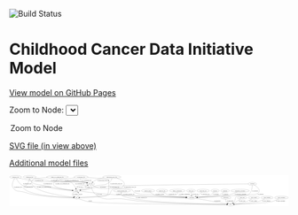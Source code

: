 <link rel='stylesheet' href="assets/style.css">
<link rel='stylesheet' href="https://unpkg.com/leaflet@1.5.1/dist/leaflet.css" integrity="sha512-xwE/Az9zrjBIphAcBb3F6JVqxf46+CDLwfLMHloNu6KEQCAWi6HcDUbeOfBIptF7tcCzusKFjFw2yuvEpDL9wQ==" crossorigin="">
<script type="text/javascript" src="https://code.jquery.com/jquery-3.2.1.min.js"></script>
<script type="text/javascript"  src="https://unpkg.com/leaflet@1.5.1/dist/leaflet.js"></script>
<script type="text/javascript" src="assets/actions.js"></script>

![Build Status](https://github.com/CBIIT/ccdi-model/actions/workflows/model-test-and-deploy.yml/badge.svg)

# Childhood Cancer Data Initiative Model

[View model on GitHub Pages](https://cbiit.github.io/ccdi-model/)



Zoom to Node: <select id="node_select">
  <option value="">Zoom to Node</option>
</select>
<div id="model"></div>

<p>
<a href="./model-desc/ccdi-model.svg">SVG file (in view above)</a>
<p>
<a href="./model-desc">Additional model files</a>
<div id='graph' style='display:off;'>
<svg width="3527pt" height="392pt"
 viewBox="0.00 0.00 3527.14 392.00" xmlns="http://www.w3.org/2000/svg" xmlns:xlink="http://www.w3.org/1999/xlink">
<g id="graph0" class="graph" transform="scale(1 1) rotate(0) translate(4 388)">
<title>Perl</title>
<polygon fill="#ffffff" stroke="transparent" points="-4,4 -4,-388 3523.1355,-388 3523.1355,4 -4,4"/>
<!-- therapeutic_procedure -->
<g id="node1" class="node">
<title>therapeutic_procedure</title>
<ellipse fill="none" stroke="#000000" cx="2910.0433" cy="-192" rx="117.7793" ry="18"/>
<text text-anchor="middle" x="2910.0433" y="-188.3" font-family="Times,serif" font-size="14.00" fill="#000000">therapeutic_procedure</text>
</g>
<!-- participant -->
<g id="node22" class="node">
<title>participant</title>
<ellipse fill="none" stroke="#000000" cx="2299.0433" cy="-105" rx="62.2891" ry="18"/>
<text text-anchor="middle" x="2299.0433" y="-101.3" font-family="Times,serif" font-size="14.00" fill="#000000">participant</text>
</g>
<!-- therapeutic_procedure&#45;&gt;participant -->
<g id="edge24" class="edge">
<title>therapeutic_procedure&#45;&gt;participant</title>
<path fill="none" stroke="#000000" d="M2872.2436,-174.9048C2844.7578,-163.2792 2806.3358,-148.666 2771.0433,-141 2696.864,-124.8873 2483.9599,-113.2828 2371.1692,-108.0704"/>
<polygon fill="#000000" stroke="#000000" points="2371.0552,-104.5616 2360.9057,-107.601 2370.7353,-111.5543 2371.0552,-104.5616"/>
<text text-anchor="middle" x="2914.0433" y="-144.8" font-family="Times,serif" font-size="14.00" fill="#000000">of_therapeutic_procedure</text>
</g>
<!-- cytogenomic_file -->
<g id="node2" class="node">
<title>cytogenomic_file</title>
<ellipse fill="none" stroke="#000000" cx="901.0433" cy="-366" rx="89.8845" ry="18"/>
<text text-anchor="middle" x="901.0433" y="-362.3" font-family="Times,serif" font-size="14.00" fill="#000000">cytogenomic_file</text>
</g>
<!-- cell_line -->
<g id="node3" class="node">
<title>cell_line</title>
<ellipse fill="none" stroke="#000000" cx="1022.0433" cy="-279" rx="49.2915" ry="18"/>
<text text-anchor="middle" x="1022.0433" y="-275.3" font-family="Times,serif" font-size="14.00" fill="#000000">cell_line</text>
</g>
<!-- cytogenomic_file&#45;&gt;cell_line -->
<g id="edge15" class="edge">
<title>cytogenomic_file&#45;&gt;cell_line</title>
<path fill="none" stroke="#000000" d="M896.4716,-347.7609C894.9317,-337.177 895.0808,-324.1687 902.0433,-315 903.2167,-313.4547 940.3859,-302.4413 973.0467,-292.9982"/>
<polygon fill="#000000" stroke="#000000" points="974.3544,-296.2638 982.9933,-290.1302 972.415,-289.5378 974.3544,-296.2638"/>
<text text-anchor="middle" x="973.5433" y="-318.8" font-family="Times,serif" font-size="14.00" fill="#000000">of_cytogenomic_file</text>
</g>
<!-- sample -->
<g id="node11" class="node">
<title>sample</title>
<ellipse fill="none" stroke="#000000" cx="845.0433" cy="-192" rx="44.393" ry="18"/>
<text text-anchor="middle" x="845.0433" y="-188.3" font-family="Times,serif" font-size="14.00" fill="#000000">sample</text>
</g>
<!-- cytogenomic_file&#45;&gt;sample -->
<g id="edge16" class="edge">
<title>cytogenomic_file&#45;&gt;sample</title>
<path fill="none" stroke="#000000" d="M824.439,-356.4828C749.789,-347.0275 647.046,-333.4527 644.0433,-330 639.6684,-324.9696 639.6493,-320.0138 644.0433,-315 684.2288,-269.1453 728.8445,-330.1092 780.0433,-297 808.0498,-278.8887 826.0212,-244.0151 835.8117,-219.4396"/>
<polygon fill="#000000" stroke="#000000" points="839.1408,-220.5307 839.3973,-209.939 832.5917,-218.059 839.1408,-220.5307"/>
<text text-anchor="middle" x="886.5433" y="-275.3" font-family="Times,serif" font-size="14.00" fill="#000000">of_cytogenomic_file</text>
</g>
<!-- pdx -->
<g id="node19" class="node">
<title>pdx</title>
<ellipse fill="none" stroke="#000000" cx="845.0433" cy="-105" rx="27.8951" ry="18"/>
<text text-anchor="middle" x="845.0433" y="-101.3" font-family="Times,serif" font-size="14.00" fill="#000000">pdx</text>
</g>
<!-- cytogenomic_file&#45;&gt;pdx -->
<g id="edge14" class="edge">
<title>cytogenomic_file&#45;&gt;pdx</title>
<path fill="none" stroke="#000000" d="M986.0821,-360.0972C1086.8227,-352.687 1242.2318,-339.7642 1251.0433,-330 1253.4084,-327.3791 1259.0822,-166.7653 1233.0433,-141 1208.5024,-116.717 976.3943,-108.2701 883.3486,-105.8441"/>
<polygon fill="#000000" stroke="#000000" points="883.315,-102.3423 873.2303,-105.5899 883.1392,-109.34 883.315,-102.3423"/>
<text text-anchor="middle" x="1324.5433" y="-231.8" font-family="Times,serif" font-size="14.00" fill="#000000">of_cytogenomic_file</text>
</g>
<!-- cell_line&#45;&gt;sample -->
<g id="edge13" class="edge">
<title>cell_line&#45;&gt;sample</title>
<path fill="none" stroke="#000000" d="M984.2534,-267.4047C975.9925,-265.0942 967.2614,-262.8216 959.0433,-261 934.2181,-255.4973 862.7375,-262.18 846.0433,-243 840.6469,-236.8002 839.032,-228.3923 839.166,-220.1924"/>
<polygon fill="#000000" stroke="#000000" points="842.6634,-220.3833 840.1179,-210.0988 835.6943,-219.726 842.6634,-220.3833"/>
<text text-anchor="middle" x="886.5433" y="-231.8" font-family="Times,serif" font-size="14.00" fill="#000000">of_cell_line</text>
</g>
<!-- study -->
<g id="node15" class="node">
<title>study</title>
<ellipse fill="none" stroke="#000000" cx="2789.0433" cy="-18" rx="36.2938" ry="18"/>
<text text-anchor="middle" x="2789.0433" y="-14.3" font-family="Times,serif" font-size="14.00" fill="#000000">study</text>
</g>
<!-- cell_line&#45;&gt;study -->
<g id="edge11" class="edge">
<title>cell_line&#45;&gt;study</title>
<path fill="none" stroke="#000000" d="M1025.4213,-260.7641C1032.0454,-230.5531 1049.762,-170.5299 1090.0433,-141 1217.6914,-47.4221 1285.2547,-108.6385 1442.0433,-87 1561.3641,-70.5324 1590.9551,-63.3527 1711.0433,-54 1916.0542,-38.0334 2562.7218,-22.9663 2742.3525,-19.0068"/>
<polygon fill="#000000" stroke="#000000" points="2742.6035,-22.5023 2752.5243,-18.7835 2742.4498,-15.504 2742.6035,-22.5023"/>
<text text-anchor="middle" x="1130.5433" y="-144.8" font-family="Times,serif" font-size="14.00" fill="#000000">of_cell_line</text>
</g>
<!-- cell_line&#45;&gt;participant -->
<g id="edge12" class="edge">
<title>cell_line&#45;&gt;participant</title>
<path fill="none" stroke="#000000" d="M1044.9911,-262.8485C1063.4938,-250.802 1090.6868,-235.2308 1117.0433,-228 1207.1334,-203.2841 1451.5207,-247.5899 1537.0433,-210 1557.758,-200.8952 1552.8368,-184.1833 1573.0433,-174 1661.7289,-129.3058 1695.329,-151.8722 1794.0433,-141 1947.8287,-124.0623 2128.8819,-113.397 2227.0005,-108.3862"/>
<polygon fill="#000000" stroke="#000000" points="2227.2906,-111.8761 2237.1011,-107.8754 2226.937,-104.885 2227.2906,-111.8761"/>
<text text-anchor="middle" x="1613.5433" y="-188.3" font-family="Times,serif" font-size="14.00" fill="#000000">of_cell_line</text>
</g>
<!-- medical_history -->
<g id="node4" class="node">
<title>medical_history</title>
<ellipse fill="none" stroke="#000000" cx="1748.0433" cy="-192" rx="85.2851" ry="18"/>
<text text-anchor="middle" x="1748.0433" y="-188.3" font-family="Times,serif" font-size="14.00" fill="#000000">medical_history</text>
</g>
<!-- medical_history&#45;&gt;participant -->
<g id="edge10" class="edge">
<title>medical_history&#45;&gt;participant</title>
<path fill="none" stroke="#000000" d="M1769.5553,-174.5752C1785.3053,-162.8731 1807.7382,-148.3053 1830.0433,-141 1901.6318,-117.5536 2113.6171,-109.2043 2226.4606,-106.3693"/>
<polygon fill="#000000" stroke="#000000" points="2226.8199,-109.8617 2236.7318,-106.1196 2226.6497,-102.8637 2226.8199,-109.8617"/>
<text text-anchor="middle" x="1898.0433" y="-144.8" font-family="Times,serif" font-size="14.00" fill="#000000">of_medical_history</text>
</g>
<!-- single_cell_sequencing_file -->
<g id="node5" class="node">
<title>single_cell_sequencing_file</title>
<ellipse fill="none" stroke="#000000" cx="603.0433" cy="-366" rx="137.5759" ry="18"/>
<text text-anchor="middle" x="603.0433" y="-362.3" font-family="Times,serif" font-size="14.00" fill="#000000">single_cell_sequencing_file</text>
</g>
<!-- single_cell_sequencing_file&#45;&gt;cell_line -->
<g id="edge2" class="edge">
<title>single_cell_sequencing_file&#45;&gt;cell_line</title>
<path fill="none" stroke="#000000" d="M622.4393,-347.9744C636.2662,-336.3172 655.9059,-322.0478 676.0433,-315 735.5217,-294.1834 896.9454,-307.7177 959.0433,-297 964.3677,-296.081 969.8853,-294.8834 975.3409,-293.5421"/>
<polygon fill="#000000" stroke="#000000" points="976.2524,-296.9215 985.0392,-291.0019 974.4787,-290.15 976.2524,-296.9215"/>
<text text-anchor="middle" x="784.5433" y="-318.8" font-family="Times,serif" font-size="14.00" fill="#000000">of_single_cell_sequencing_file</text>
</g>
<!-- single_cell_sequencing_file&#45;&gt;sample -->
<g id="edge4" class="edge">
<title>single_cell_sequencing_file&#45;&gt;sample</title>
<path fill="none" stroke="#000000" d="M601.3716,-347.5216C599.6477,-337.1121 596.1477,-324.3621 589.0433,-315 579.6437,-302.6135 566.7043,-310.5309 559.0433,-297 551.1601,-283.0768 549.1448,-273.5706 559.0433,-261 587.45,-224.9248 717.0253,-205.4879 791.6525,-197.1126"/>
<polygon fill="#000000" stroke="#000000" points="792.2412,-200.5692 801.8018,-196.0036 791.4808,-193.6106 792.2412,-200.5692"/>
<text text-anchor="middle" x="667.5433" y="-275.3" font-family="Times,serif" font-size="14.00" fill="#000000">of_single_cell_sequencing_file</text>
</g>
<!-- single_cell_sequencing_file&#45;&gt;pdx -->
<g id="edge3" class="edge">
<title>single_cell_sequencing_file&#45;&gt;pdx</title>
<path fill="none" stroke="#000000" d="M475.437,-359.2088C394.8763,-353.5767 303.6728,-344.1706 291.0433,-330 270.6392,-307.1063 274.3487,-286.7242 291.0433,-261 348.8035,-171.9988 691.9873,-123.3059 807.2867,-109.2937"/>
<polygon fill="#000000" stroke="#000000" points="807.8902,-112.7465 817.4032,-108.0826 807.058,-105.7961 807.8902,-112.7465"/>
<text text-anchor="middle" x="435.5433" y="-231.8" font-family="Times,serif" font-size="14.00" fill="#000000">of_single_cell_sequencing_file</text>
</g>
<!-- radiology_file -->
<g id="node6" class="node">
<title>radiology_file</title>
<ellipse fill="none" stroke="#000000" cx="1925.0433" cy="-192" rx="73.387" ry="18"/>
<text text-anchor="middle" x="1925.0433" y="-188.3" font-family="Times,serif" font-size="14.00" fill="#000000">radiology_file</text>
</g>
<!-- radiology_file&#45;&gt;participant -->
<g id="edge6" class="edge">
<title>radiology_file&#45;&gt;participant</title>
<path fill="none" stroke="#000000" d="M1944.5732,-174.5847C1958.6836,-163.0456 1978.7566,-148.6691 1999.0433,-141 2039.5217,-125.6976 2152.4348,-115.1665 2227.6021,-109.6126"/>
<polygon fill="#000000" stroke="#000000" points="2228.2261,-113.0766 2237.9465,-108.862 2227.7194,-106.095 2228.2261,-113.0766"/>
<text text-anchor="middle" x="2058.0433" y="-144.8" font-family="Times,serif" font-size="14.00" fill="#000000">of_radiology_file</text>
</g>
<!-- synonym -->
<g id="node7" class="node">
<title>synonym</title>
<ellipse fill="none" stroke="#000000" cx="3064.0433" cy="-279" rx="51.9908" ry="18"/>
<text text-anchor="middle" x="3064.0433" y="-275.3" font-family="Times,serif" font-size="14.00" fill="#000000">synonym</text>
</g>
<!-- synonym&#45;&gt;sample -->
<g id="edge22" class="edge">
<title>synonym&#45;&gt;sample</title>
<path fill="none" stroke="#000000" d="M3012.0449,-278.5083C2723.7849,-275.7187 1328.0397,-261.353 1137.0433,-243 1136.6672,-242.9639 979.5125,-215.5018 895.943,-200.8963"/>
<polygon fill="#000000" stroke="#000000" points="896.3403,-197.4127 885.887,-199.1388 895.1351,-204.3082 896.3403,-197.4127"/>
<text text-anchor="middle" x="1179.5433" y="-231.8" font-family="Times,serif" font-size="14.00" fill="#000000">of_synonym</text>
</g>
<!-- synonym&#45;&gt;study -->
<g id="edge20" class="edge">
<title>synonym&#45;&gt;study</title>
<path fill="none" stroke="#000000" d="M3091.0238,-263.4659C3122.9681,-243.0779 3168.9961,-206.1101 3145.0433,-174 3114.2696,-132.7463 3084.5033,-151.1328 3034.0433,-141 2997.4477,-133.6513 2897.508,-144.567 2867.0433,-123 2839.2985,-103.3586 2855.1815,-80.622 2834.0433,-54 2829.6961,-48.5251 2824.3695,-43.3568 2818.9219,-38.7358"/>
<polygon fill="#000000" stroke="#000000" points="2820.9556,-35.881 2810.9542,-32.3849 2816.5925,-41.3549 2820.9556,-35.881"/>
<text text-anchor="middle" x="3168.5433" y="-144.8" font-family="Times,serif" font-size="14.00" fill="#000000">of_synonym</text>
</g>
<!-- synonym&#45;&gt;participant -->
<g id="edge21" class="edge">
<title>synonym&#45;&gt;participant</title>
<path fill="none" stroke="#000000" d="M3063.9399,-260.9292C3062.6174,-228.9033 3054.4767,-163.4468 3011.0433,-141 3010.16,-140.5436 2551.3008,-117.5926 2370.7779,-108.5792"/>
<polygon fill="#000000" stroke="#000000" points="2370.7468,-105.0734 2360.5847,-108.0703 2370.3977,-112.0647 2370.7468,-105.0734"/>
<text text-anchor="middle" x="3098.5433" y="-188.3" font-family="Times,serif" font-size="14.00" fill="#000000">of_synonym</text>
</g>
<!-- publication -->
<g id="node8" class="node">
<title>publication</title>
<ellipse fill="none" stroke="#000000" cx="2731.0433" cy="-105" rx="63.0888" ry="18"/>
<text text-anchor="middle" x="2731.0433" y="-101.3" font-family="Times,serif" font-size="14.00" fill="#000000">publication</text>
</g>
<!-- publication&#45;&gt;study -->
<g id="edge42" class="edge">
<title>publication&#45;&gt;study</title>
<path fill="none" stroke="#000000" d="M2727.3667,-86.905C2726.2245,-76.6233 2726.4745,-63.8733 2732.0433,-54 2736.5066,-46.0865 2743.504,-39.6621 2751.0883,-34.5514"/>
<polygon fill="#000000" stroke="#000000" points="2753.3524,-37.276 2760.1445,-29.1448 2749.7641,-31.2657 2753.3524,-37.276"/>
<text text-anchor="middle" x="2783.0433" y="-57.8" font-family="Times,serif" font-size="14.00" fill="#000000">of_publication</text>
</g>
<!-- clinical_measure_file -->
<g id="node9" class="node">
<title>clinical_measure_file</title>
<ellipse fill="none" stroke="#000000" cx="1419.0433" cy="-192" rx="108.5808" ry="18"/>
<text text-anchor="middle" x="1419.0433" y="-188.3" font-family="Times,serif" font-size="14.00" fill="#000000">clinical_measure_file</text>
</g>
<!-- clinical_measure_file&#45;&gt;study -->
<g id="edge37" class="edge">
<title>clinical_measure_file&#45;&gt;study</title>
<path fill="none" stroke="#000000" d="M1409.1158,-173.8585C1404.6758,-163.0425 1402.0327,-149.7569 1410.0433,-141 1501.9662,-40.513 2511.9729,-21.546 2742.4211,-18.5172"/>
<polygon fill="#000000" stroke="#000000" points="2742.5336,-22.0162 2752.4881,-18.3886 2742.4441,-15.0167 2742.5336,-22.0162"/>
<text text-anchor="middle" x="1663.0433" y="-101.3" font-family="Times,serif" font-size="14.00" fill="#000000">of_clinical_measure_file</text>
</g>
<!-- clinical_measure_file&#45;&gt;participant -->
<g id="edge36" class="edge">
<title>clinical_measure_file&#45;&gt;participant</title>
<path fill="none" stroke="#000000" d="M1413.7642,-173.5746C1411.8556,-162.6518 1411.866,-149.3536 1420.0433,-141 1434.0877,-126.6528 2018.3736,-111.5806 2226.4237,-106.6589"/>
<polygon fill="#000000" stroke="#000000" points="2226.7195,-110.153 2236.6342,-106.4184 2226.5546,-103.155 2226.7195,-110.153"/>
<text text-anchor="middle" x="1506.0433" y="-144.8" font-family="Times,serif" font-size="14.00" fill="#000000">of_clinical_measure_file</text>
</g>
<!-- study_arm -->
<g id="node10" class="node">
<title>study_arm</title>
<ellipse fill="none" stroke="#000000" cx="2936.0433" cy="-105" rx="59.5901" ry="18"/>
<text text-anchor="middle" x="2936.0433" y="-101.3" font-family="Times,serif" font-size="14.00" fill="#000000">study_arm</text>
</g>
<!-- study_arm&#45;&gt;study -->
<g id="edge27" class="edge">
<title>study_arm&#45;&gt;study</title>
<path fill="none" stroke="#000000" d="M2913.6043,-88.2685C2899.2141,-77.8601 2879.9397,-64.5049 2862.0433,-54 2850.4079,-47.1703 2837.2975,-40.4274 2825.4307,-34.6567"/>
<polygon fill="#000000" stroke="#000000" points="2826.7635,-31.4144 2816.2324,-30.254 2823.7413,-37.7284 2826.7635,-31.4144"/>
<text text-anchor="middle" x="2933.5433" y="-57.8" font-family="Times,serif" font-size="14.00" fill="#000000">of_study_arm</text>
</g>
<!-- sample&#45;&gt;cell_line -->
<g id="edge33" class="edge">
<title>sample&#45;&gt;cell_line</title>
<path fill="none" stroke="#000000" d="M877.1639,-204.6607C892.5398,-211.0828 911.0428,-219.3461 927.0433,-228 937.7778,-233.8058 939.4571,-236.9279 950.0433,-243 960.3571,-248.9159 971.7678,-254.8758 982.4072,-260.197"/>
<polygon fill="#000000" stroke="#000000" points="980.9953,-263.4032 991.5115,-264.6917 984.0941,-257.1264 980.9953,-263.4032"/>
<text text-anchor="middle" x="986.5433" y="-231.8" font-family="Times,serif" font-size="14.00" fill="#000000">of_sample</text>
</g>
<!-- sample&#45;&gt;pdx -->
<g id="edge34" class="edge">
<title>sample&#45;&gt;pdx</title>
<path fill="none" stroke="#000000" d="M816.0579,-178.3909C807.3732,-172.7632 798.8798,-165.3341 794.0433,-156 786.8396,-142.0975 798.8419,-129.6083 813.006,-120.4688"/>
<polygon fill="#000000" stroke="#000000" points="815.0926,-123.3028 821.9522,-115.2283 811.5545,-117.2628 815.0926,-123.3028"/>
<text text-anchor="middle" x="830.5433" y="-144.8" font-family="Times,serif" font-size="14.00" fill="#000000">of_sample</text>
</g>
<!-- sample&#45;&gt;participant -->
<g id="edge35" class="edge">
<title>sample&#45;&gt;participant</title>
<path fill="none" stroke="#000000" d="M887.4092,-186.6574C972.4796,-176.1402 1170.2166,-152.7552 1337.0433,-141 1668.6164,-117.6362 2065.6189,-108.8466 2226.2657,-106.0874"/>
<polygon fill="#000000" stroke="#000000" points="2226.5628,-109.583 2236.5022,-105.9143 2226.4444,-102.584 2226.5628,-109.583"/>
<text text-anchor="middle" x="1373.5433" y="-144.8" font-family="Times,serif" font-size="14.00" fill="#000000">of_sample</text>
</g>
<!-- family_relationship -->
<g id="node12" class="node">
<title>family_relationship</title>
<ellipse fill="none" stroke="#000000" cx="2117.0433" cy="-192" rx="100.1823" ry="18"/>
<text text-anchor="middle" x="2117.0433" y="-188.3" font-family="Times,serif" font-size="14.00" fill="#000000">family_relationship</text>
</g>
<!-- family_relationship&#45;&gt;participant -->
<g id="edge19" class="edge">
<title>family_relationship&#45;&gt;participant</title>
<path fill="none" stroke="#000000" d="M2117.1178,-173.5775C2118.1625,-162.6557 2121.3471,-149.3576 2130.0433,-141 2144.4993,-127.1069 2189.936,-117.9072 2230.0585,-112.2875"/>
<polygon fill="#000000" stroke="#000000" points="2230.6778,-115.7358 2240.1226,-110.9352 2229.7455,-108.7982 2230.6778,-115.7358"/>
<text text-anchor="middle" x="2209.5433" y="-144.8" font-family="Times,serif" font-size="14.00" fill="#000000">of_family_relationship</text>
</g>
<!-- follow_up -->
<g id="node13" class="node">
<title>follow_up</title>
<ellipse fill="none" stroke="#000000" cx="2290.0433" cy="-192" rx="55.4913" ry="18"/>
<text text-anchor="middle" x="2290.0433" y="-188.3" font-family="Times,serif" font-size="14.00" fill="#000000">follow_up</text>
</g>
<!-- follow_up&#45;&gt;participant -->
<g id="edge28" class="edge">
<title>follow_up&#45;&gt;participant</title>
<path fill="none" stroke="#000000" d="M2291.9081,-173.9735C2293.1269,-162.1918 2294.7439,-146.5607 2296.1303,-133.1581"/>
<polygon fill="#000000" stroke="#000000" points="2299.6332,-133.3105 2297.1808,-123.0034 2292.6703,-132.5901 2299.6332,-133.3105"/>
<text text-anchor="middle" x="2340.0433" y="-144.8" font-family="Times,serif" font-size="14.00" fill="#000000">of_follow_up</text>
</g>
<!-- study_admin -->
<g id="node14" class="node">
<title>study_admin</title>
<ellipse fill="none" stroke="#000000" cx="3084.0433" cy="-105" rx="70.3881" ry="18"/>
<text text-anchor="middle" x="3084.0433" y="-101.3" font-family="Times,serif" font-size="14.00" fill="#000000">study_admin</text>
</g>
<!-- study_admin&#45;&gt;study -->
<g id="edge1" class="edge">
<title>study_admin&#45;&gt;study</title>
<path fill="none" stroke="#000000" d="M3057.1472,-88.1971C3037.9869,-76.9389 3011.2623,-62.6464 2986.0433,-54 2935.9715,-36.8328 2875.7805,-27.3521 2835.216,-22.4871"/>
<polygon fill="#000000" stroke="#000000" points="2835.4236,-18.9879 2825.0885,-21.3195 2834.6218,-25.9419 2835.4236,-18.9879"/>
<text text-anchor="middle" x="3075.5433" y="-57.8" font-family="Times,serif" font-size="14.00" fill="#000000">of_study_admin</text>
</g>
<!-- study_funding -->
<g id="node16" class="node">
<title>study_funding</title>
<ellipse fill="none" stroke="#000000" cx="3250.0433" cy="-105" rx="77.1866" ry="18"/>
<text text-anchor="middle" x="3250.0433" y="-101.3" font-family="Times,serif" font-size="14.00" fill="#000000">study_funding</text>
</g>
<!-- study_funding&#45;&gt;study -->
<g id="edge23" class="edge">
<title>study_funding&#45;&gt;study</title>
<path fill="none" stroke="#000000" d="M3219.5731,-88.1655C3197.1554,-76.5861 3165.5713,-61.919 3136.0433,-54 3080.5476,-39.1169 2916.7095,-26.5204 2835.6055,-20.9962"/>
<polygon fill="#000000" stroke="#000000" points="2835.4116,-17.4753 2825.199,-20.2953 2834.9411,-24.4594 2835.4116,-17.4753"/>
<text text-anchor="middle" x="3240.0433" y="-57.8" font-family="Times,serif" font-size="14.00" fill="#000000">of_study_funding</text>
</g>
<!-- molecular_test -->
<g id="node17" class="node">
<title>molecular_test</title>
<ellipse fill="none" stroke="#000000" cx="2443.0433" cy="-192" rx="79.8859" ry="18"/>
<text text-anchor="middle" x="2443.0433" y="-188.3" font-family="Times,serif" font-size="14.00" fill="#000000">molecular_test</text>
</g>
<!-- molecular_test&#45;&gt;participant -->
<g id="edge29" class="edge">
<title>molecular_test&#45;&gt;participant</title>
<path fill="none" stroke="#000000" d="M2427.4037,-174.1468C2417.2948,-163.4393 2403.386,-150.1664 2389.0433,-141 2377.5175,-133.6339 2364.2378,-127.3163 2351.48,-122.1238"/>
<polygon fill="#000000" stroke="#000000" points="2352.4516,-118.7461 2341.8633,-118.3737 2349.9084,-125.2677 2352.4516,-118.7461"/>
<text text-anchor="middle" x="2472.0433" y="-144.8" font-family="Times,serif" font-size="14.00" fill="#000000">of_molecular_test</text>
</g>
<!-- exposure -->
<g id="node18" class="node">
<title>exposure</title>
<ellipse fill="none" stroke="#000000" cx="2594.0433" cy="-192" rx="53.0913" ry="18"/>
<text text-anchor="middle" x="2594.0433" y="-188.3" font-family="Times,serif" font-size="14.00" fill="#000000">exposure</text>
</g>
<!-- exposure&#45;&gt;participant -->
<g id="edge5" class="edge">
<title>exposure&#45;&gt;participant</title>
<path fill="none" stroke="#000000" d="M2580.4017,-174.442C2570.4887,-162.9934 2556.0472,-148.7814 2540.0433,-141 2510.7766,-126.7702 2429.6448,-116.6417 2369.5574,-110.8244"/>
<polygon fill="#000000" stroke="#000000" points="2369.6399,-107.3166 2359.3545,-109.8581 2368.9799,-114.2855 2369.6399,-107.3166"/>
<text text-anchor="middle" x="2604.5433" y="-144.8" font-family="Times,serif" font-size="14.00" fill="#000000">of_exposure</text>
</g>
<!-- pdx&#45;&gt;sample -->
<g id="edge26" class="edge">
<title>pdx&#45;&gt;sample</title>
<path fill="none" stroke="#000000" d="M859.5984,-120.6401C864.1851,-126.5666 868.6713,-133.6644 871.0433,-141 873.8425,-149.657 871.3148,-158.6443 866.912,-166.6187"/>
<polygon fill="#000000" stroke="#000000" points="863.8928,-164.8402 861.3285,-175.12 869.7437,-168.683 863.8928,-164.8402"/>
<text text-anchor="middle" x="897.0433" y="-144.8" font-family="Times,serif" font-size="14.00" fill="#000000">of_pdx</text>
</g>
<!-- pdx&#45;&gt;study -->
<g id="edge25" class="edge">
<title>pdx&#45;&gt;study</title>
<path fill="none" stroke="#000000" d="M868.024,-94.5566C896.6237,-82.1572 947.2877,-62.1346 993.0433,-54 1169.5438,-22.6209 2477.8023,-18.5678 2742.4453,-18.0677"/>
<polygon fill="#000000" stroke="#000000" points="2742.4944,-21.5677 2752.488,-18.0495 2742.4816,-14.5678 2742.4944,-21.5677"/>
<text text-anchor="middle" x="1017.0433" y="-57.8" font-family="Times,serif" font-size="14.00" fill="#000000">of_pdx</text>
</g>
<!-- diagnosis -->
<g id="node20" class="node">
<title>diagnosis</title>
<ellipse fill="none" stroke="#000000" cx="2720.0433" cy="-192" rx="54.6905" ry="18"/>
<text text-anchor="middle" x="2720.0433" y="-188.3" font-family="Times,serif" font-size="14.00" fill="#000000">diagnosis</text>
</g>
<!-- diagnosis&#45;&gt;participant -->
<g id="edge38" class="edge">
<title>diagnosis&#45;&gt;participant</title>
<path fill="none" stroke="#000000" d="M2702.6632,-174.7077C2689.8186,-163.0679 2671.2856,-148.5203 2652.0433,-141 2602.5092,-121.6412 2459.2115,-112.0195 2371.1646,-107.8067"/>
<polygon fill="#000000" stroke="#000000" points="2371.1275,-104.3012 2360.9753,-107.3314 2370.8013,-111.2936 2371.1275,-104.3012"/>
<text text-anchor="middle" x="2722.5433" y="-144.8" font-family="Times,serif" font-size="14.00" fill="#000000">of_diagnosis</text>
</g>
<!-- sequencing_file -->
<g id="node21" class="node">
<title>sequencing_file</title>
<ellipse fill="none" stroke="#000000" cx="253.0433" cy="-366" rx="83.3857" ry="18"/>
<text text-anchor="middle" x="253.0433" y="-362.3" font-family="Times,serif" font-size="14.00" fill="#000000">sequencing_file</text>
</g>
<!-- sequencing_file&#45;&gt;cell_line -->
<g id="edge40" class="edge">
<title>sequencing_file&#45;&gt;cell_line</title>
<path fill="none" stroke="#000000" d="M314.3024,-353.7695C389.0319,-338.8671 506.1193,-315.582 511.0433,-315 708.9373,-291.6082 762.2923,-328.5958 959.0433,-297 964.3781,-296.1433 969.9022,-294.9848 975.3616,-293.666"/>
<polygon fill="#000000" stroke="#000000" points="976.2628,-297.0482 985.0638,-291.1496 974.5053,-290.2723 976.2628,-297.0482"/>
<text text-anchor="middle" x="577.5433" y="-318.8" font-family="Times,serif" font-size="14.00" fill="#000000">of_sequencing_file</text>
</g>
<!-- sequencing_file&#45;&gt;sample -->
<g id="edge39" class="edge">
<title>sequencing_file&#45;&gt;sample</title>
<path fill="none" stroke="#000000" d="M253.5306,-347.9788C254.7307,-337.2082 257.9336,-323.9278 266.0433,-315 313.6845,-262.5524 347.5418,-279.1105 416.0433,-261 461.3945,-249.01 474.1101,-252.5206 520.0433,-243 547.8038,-237.2461 554.1854,-233.2625 582.0433,-228 654.2156,-214.3662 738.4582,-203.7553 791.7697,-197.6875"/>
<polygon fill="#000000" stroke="#000000" points="792.4613,-201.1319 802.0069,-196.535 791.6781,-194.1758 792.4613,-201.1319"/>
<text text-anchor="middle" x="482.5433" y="-275.3" font-family="Times,serif" font-size="14.00" fill="#000000">of_sequencing_file</text>
</g>
<!-- sequencing_file&#45;&gt;pdx -->
<g id="edge41" class="edge">
<title>sequencing_file&#45;&gt;pdx</title>
<path fill="none" stroke="#000000" d="M250.2645,-347.7828C245.8928,-324.8622 235.3696,-285.5371 212.0433,-261 198.6113,-246.8708 182.6284,-259.3708 172.0433,-243 168.4234,-237.4017 168.0399,-233.3309 172.0433,-228 249.0484,-125.4589 674.9559,-108.3912 806.3994,-105.5604"/>
<polygon fill="#000000" stroke="#000000" points="806.8442,-109.0523 816.7725,-105.3538 806.7048,-102.0537 806.8442,-109.0523"/>
<text text-anchor="middle" x="238.5433" y="-231.8" font-family="Times,serif" font-size="14.00" fill="#000000">of_sequencing_file</text>
</g>
<!-- participant&#45;&gt;study -->
<g id="edge17" class="edge">
<title>participant&#45;&gt;study</title>
<path fill="none" stroke="#000000" d="M2352.4146,-95.5239C2449.7406,-78.2435 2654.3299,-41.9185 2744.6165,-25.888"/>
<polygon fill="#000000" stroke="#000000" points="2745.2992,-29.3216 2754.5333,-24.1273 2744.0754,-22.4294 2745.2992,-29.3216"/>
<text text-anchor="middle" x="2623.5433" y="-57.8" font-family="Times,serif" font-size="14.00" fill="#000000">of_participant</text>
</g>
<!-- methylation_array_file -->
<g id="node23" class="node">
<title>methylation_array_file</title>
<ellipse fill="none" stroke="#000000" cx="1290.0433" cy="-366" rx="115.8798" ry="18"/>
<text text-anchor="middle" x="1290.0433" y="-362.3" font-family="Times,serif" font-size="14.00" fill="#000000">methylation_array_file</text>
</g>
<!-- methylation_array_file&#45;&gt;cell_line -->
<g id="edge30" class="edge">
<title>methylation_array_file&#45;&gt;cell_line</title>
<path fill="none" stroke="#000000" d="M1191.1217,-356.6465C1158.9602,-351.3364 1123.6817,-343.0198 1093.0433,-330 1077.0019,-323.1832 1061.0644,-312.2189 1048.3659,-302.2001"/>
<polygon fill="#000000" stroke="#000000" points="1050.4832,-299.4105 1040.5204,-295.8059 1046.0609,-304.8366 1050.4832,-299.4105"/>
<text text-anchor="middle" x="1184.5433" y="-318.8" font-family="Times,serif" font-size="14.00" fill="#000000">of_methylation_array_file</text>
</g>
<!-- methylation_array_file&#45;&gt;sample -->
<g id="edge32" class="edge">
<title>methylation_array_file&#45;&gt;sample</title>
<path fill="none" stroke="#000000" d="M1289.2598,-347.8672C1287.8701,-337.0545 1284.4094,-323.7692 1276.0433,-315 1204.7347,-240.2558 1151.1056,-280.995 1055.0433,-243 1040.4371,-237.2229 1037.9583,-232.9252 1023.0433,-228 981.7616,-214.368 933.3095,-204.9768 897.388,-199.2129"/>
<polygon fill="#000000" stroke="#000000" points="897.5559,-195.6968 887.1356,-197.6115 896.4756,-202.6129 897.5559,-195.6968"/>
<text text-anchor="middle" x="1347.5433" y="-275.3" font-family="Times,serif" font-size="14.00" fill="#000000">of_methylation_array_file</text>
</g>
<!-- methylation_array_file&#45;&gt;pdx -->
<g id="edge31" class="edge">
<title>methylation_array_file&#45;&gt;pdx</title>
<path fill="none" stroke="#000000" d="M1353.0096,-350.7784C1404.3802,-334.8311 1465.1272,-305.7859 1443.0433,-261 1413.3864,-200.8563 1357.7947,-245.722 1301.0433,-210 1268.9922,-189.8256 1283.9826,-159.6888 1251.0433,-141 1219.491,-123.0982 977.98,-110.7769 883.1205,-106.5824"/>
<polygon fill="#000000" stroke="#000000" points="883.2324,-103.084 873.0895,-106.145 882.9275,-110.0774 883.2324,-103.084"/>
<text text-anchor="middle" x="1522.5433" y="-231.8" font-family="Times,serif" font-size="14.00" fill="#000000">of_methylation_array_file</text>
</g>
<!-- study_personnel -->
<g id="node24" class="node">
<title>study_personnel</title>
<ellipse fill="none" stroke="#000000" cx="3432.0433" cy="-105" rx="87.1846" ry="18"/>
<text text-anchor="middle" x="3432.0433" y="-101.3" font-family="Times,serif" font-size="14.00" fill="#000000">study_personnel</text>
</g>
<!-- study_personnel&#45;&gt;study -->
<g id="edge18" class="edge">
<title>study_personnel&#45;&gt;study</title>
<path fill="none" stroke="#000000" d="M3399.0244,-88.2787C3374.1379,-76.515 3338.8086,-61.5703 3306.0433,-54 3217.2963,-33.4953 2945.5381,-22.9062 2835.7658,-19.3743"/>
<polygon fill="#000000" stroke="#000000" points="2835.7657,-15.8726 2825.66,-19.0544 2835.5442,-22.8691 2835.7657,-15.8726"/>
<text text-anchor="middle" x="3421.5433" y="-57.8" font-family="Times,serif" font-size="14.00" fill="#000000">of_study_personnel</text>
</g>
<!-- pathology_file -->
<g id="node25" class="node">
<title>pathology_file</title>
<ellipse fill="none" stroke="#000000" cx="76.0433" cy="-366" rx="76.0865" ry="18"/>
<text text-anchor="middle" x="76.0433" y="-362.3" font-family="Times,serif" font-size="14.00" fill="#000000">pathology_file</text>
</g>
<!-- pathology_file&#45;&gt;cell_line -->
<g id="edge8" class="edge">
<title>pathology_file&#45;&gt;cell_line</title>
<path fill="none" stroke="#000000" d="M126.4411,-352.3289C174.1101,-340.0741 247.8578,-322.8539 313.0433,-315 598.2035,-280.6424 675.1794,-340.796 959.0433,-297 964.4535,-296.1653 970.0561,-295.0083 975.5874,-293.6797"/>
<polygon fill="#000000" stroke="#000000" points="976.6071,-297.0311 985.4099,-291.1354 974.8517,-290.2548 976.6071,-297.0311"/>
<text text-anchor="middle" x="374.0433" y="-318.8" font-family="Times,serif" font-size="14.00" fill="#000000">of_pathology_file</text>
</g>
<!-- pathology_file&#45;&gt;sample -->
<g id="edge7" class="edge">
<title>pathology_file&#45;&gt;sample</title>
<path fill="none" stroke="#000000" d="M84.3932,-347.9884C96.9127,-323.3409 123.0874,-279.9992 160.0433,-261 226.3462,-226.9134 423.2472,-263.0824 495.0433,-243 508.6391,-239.197 509.5627,-232.1933 523.0433,-228 571.6848,-212.8695 712.6751,-201.1288 790.9946,-195.5549"/>
<polygon fill="#000000" stroke="#000000" points="791.4206,-199.0337 801.1508,-194.8416 790.9301,-192.0509 791.4206,-199.0337"/>
<text text-anchor="middle" x="221.0433" y="-275.3" font-family="Times,serif" font-size="14.00" fill="#000000">of_pathology_file</text>
</g>
<!-- pathology_file&#45;&gt;pdx -->
<g id="edge9" class="edge">
<title>pathology_file&#45;&gt;pdx</title>
<path fill="none" stroke="#000000" d="M63.7667,-348.2257C46.0996,-320.2296 18.3101,-265.2242 44.0433,-228 82.6751,-172.1172 122.1496,-194.1028 187.0433,-174 246.0437,-155.7228 261.0099,-150.4888 322.0433,-141 502.046,-113.0152 720.2797,-106.7838 806.9313,-105.3968"/>
<polygon fill="#000000" stroke="#000000" points="807.1274,-108.8944 817.0747,-105.2473 807.0242,-101.8952 807.1274,-108.8944"/>
<text text-anchor="middle" x="105.0433" y="-231.8" font-family="Times,serif" font-size="14.00" fill="#000000">of_pathology_file</text>
</g>
</g>
</svg>
</div>
